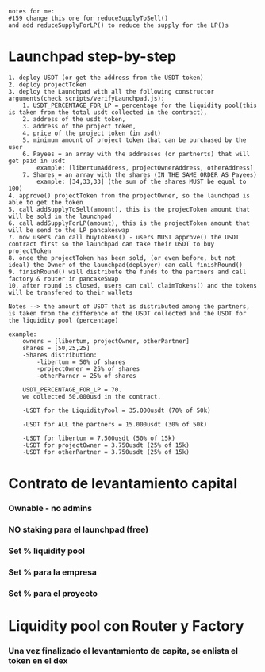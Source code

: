     notes for me:
    #159 change this one for reduceSupplyToSell()
    and add reduceSupplyForLP() to reduce the supply for the LP()s

# Launchpad step-by-step

    1. deploy USDT (or get the address from the USDT token)
    2. deploy projectToken
    3. deploy the Launchpad with all the following constructor arguments(check scripts/verifyLaunchpad.js):
        1. USDT_PERCENTAGE_FOR_LP = percentage for the liquidity pool(this is taken from the total usdt collected in the contract),
        2. address of the usdt token,
        3. address of the project token,
        4. price of the project token (in usdt)
        5. minimum amount of project token that can be purchased by the user
        6. Payees = an array with the addresses (or partnerts) that will get paid in usdt
            example: [libertumAddress, projectOwnerAddress, otherAddress]
        7. Shares = an array with the shares (IN THE SAME ORDER AS Payees)
            example: [34,33,33] (the sum of the shares MUST be equal to 100)
    4. approve() projectToken from the projectOwner, so the launchpad is able to get the token
    5. call addSupplyToSell(amount), this is the projecToken amount that will be sold in the launchpad
    6. call addSupplyForLP(amount), this is the projectToken amount that will be send to the LP pancakeswap
    7. now users can call buyTokens() - users MUST approve() the USDT contract first so the launchpad can take their USDT to buy projectToken
    8. once the projectToken has been sold, (or even before, but not ideal) the Owner of the launchpad(deployer) can call finishRound()
    9. finishRound() will distribute the funds to the partners and call factory & router in pancakeSwap
    10. after round is closed, users can call claimTokens() and the tokens will be transfered to their wallets

    Notes --> the amount of USDT that is distributed among the partners, is taken from the difference of the USDT collected and the USDT for the liquidity pool (percentage)

    example:
        owners = [libertum, projectOwner, otherPartner]
        shares = [50,25,25]
        -Shares distribution:
            -libertum = 50% of shares
            -projectOwner = 25% of shares
            -otherParner = 25% of shares

        USDT_PERCENTAGE_FOR_LP = 70.
        we collected 50.000usd in the contract.

        -USDT for the LiquidityPool = 35.000usdt (70% of 50k)

        -USDT for ALL the partners = 15.000usdt (30% of 50k)

        -USDT for libertum = 7.500usdt (50% of 15k)
        -USDT for projectOwner = 3.750usdt (25% of 15k)
        -USDT for otherPartner = 3.750usdt (25% of 15k)

# Contrato de levantamiento capital

### Ownable - no admins

### NO staking para el launchpad (free)

### Set % liquidity pool

### Set % para la empresa

### Set % para el proyecto

# Liquidity pool con Router y Factory

### Una vez finalizado el levantamiento de capita, se enlista el token en el dex
